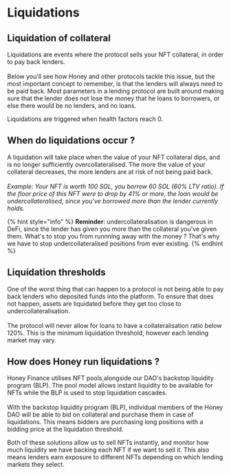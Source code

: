 # Liquidations

## Liquidation of collateral

Liquidations are events where the protocol sells your NFT collateral, in order to pay back lenders.\
\
Below you'll see how Honey and other protocols tackle this issue, but the most important concept to remember, is that the lenders will always need to be paid back. Most parameters in a lending protocol are built around making sure that the lender does not lose the money that he loans to borrowers, or else there would be no lenders, and no loans.

Liquidations are triggered when health factors reach 0.

## When do liquidations occur ?

A liquidation will take place when the value of your NFT collateral dips, and is no longer sufficiently overcollateralised. The more the value of your collateral decreases, the more lenders are at risk of not being paid back.\
\
_Example: Your NFT is worth 100 SOL, you borrow 60 SOL (60% LTV ratio). If the floor price of this NFT were to drop by 41% or more, the loan would be undercollateralised, since you've borrowed more than the lender currently holds._

{% hint style="info" %}
**Reminder**: undercollateralisation is dangerous in DeFi, since the lender has given you more than the collateral you've given them. What's to stop you from runnning away with the money ? That's why we have to stop undercollateralised positions from ever existing.
{% endhint %}

## Liquidation thresholds

One of the worst thing that can happen to a protocol is not being able to pay back lenders who deposited funds into the platform. To ensure that does not happen, assets are liquidated before they get too close to undercollateralisation.\
\
The protocol will never allow for loans to have a collateralisation ratio below 120%. This is the minimum liquidation threshold, however each lending market may vary.

## How does Honey run liquidations ?

Honey Finance utilises NFT pools[ ](https://app.solvent.xyz/)alongside our DAO's backstop liquidity program (BLP). The pool model allows instant liquidity to be available for NFTs while the BLP is used to stop liquidation cascades.\
\
With the backstop liquidity program (BLP), individual members of the Honey DAO will be able to bid on collateral and purchase them in case of liquidations. This means bidders are purchasing long positions with a bidding price at the liquidation threshold.

Both of these solutions allow us to sell NFTs instantly, and monitor how much liquidity we have backing each NFT if we want to sell it. This also means lenders earn exposure to different NFTs depending on which lending markets they select.
